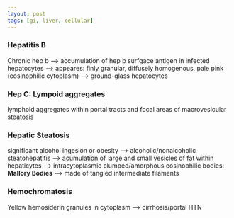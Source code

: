 ```yaml
---
layout: post
tags: [gi, liver, cellular]
---
```




### Hepatitis B

Chronic hep b --> accumulation of hep b surfgace antigen in infected hepatocytes --> appeares: finly granular, diffusely homogenous, pale pink (eosinophilic cytoplasm) --> ground-glass hepatocytes

### Hep C: Lympoid aggregates

lymphoid aggregates within portal tracts and focal areas of macrovesicular steatosis

### Hepatic Steatosis

significant alcohol ingesion or obesity --> alcoholic/nonalcoholic steatohepatitis --> acumulation of large and small vesicles of fat within hepaticytes --> intracytoplasmic clumped/amorphous eosinophilic  bodies: **Mallory Bodies** --> made of tangled intermediate filaments


### Hemochromatosis

Yellow hemosiderin granules in cytoplasm --> cirrhosis/portal HTN



